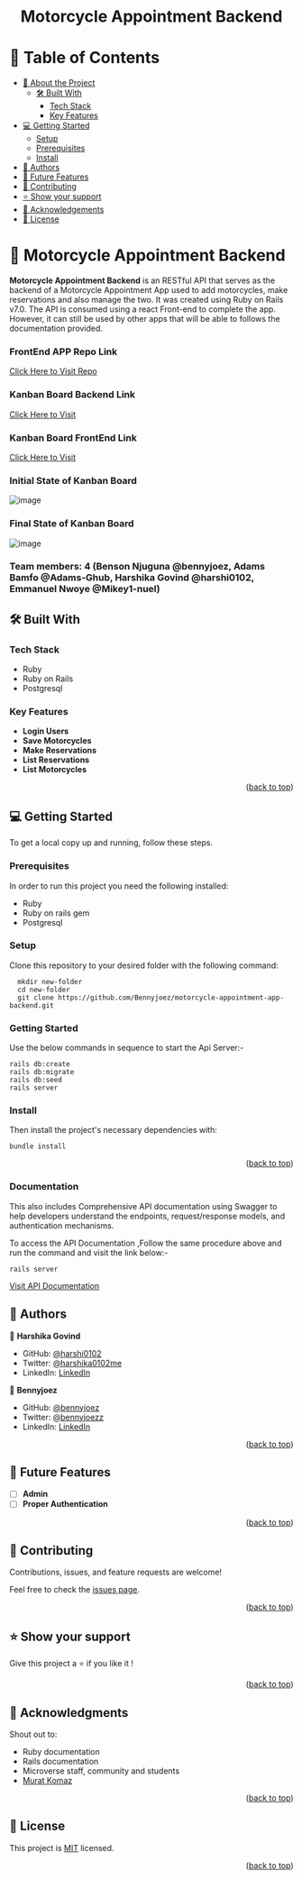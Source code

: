 <a name="readme-top"></a>

<div align="center">

  <h1><b>Motorcycle Appointment Backend</b></h1>

</div>

# 📗 Table of Contents

- [📖 About the Project](#about-project)
  - [🛠 Built With](#built-with)
    - [Tech Stack](#tech-stack)
    - [Key Features](#key-features)
- [💻 Getting Started](#getting-started)
  - [Setup](#setup)
  - [Prerequisites](#prerequisites)
  - [Install](#install)
- [👥 Authors](#authors)
- [🔭 Future Features](#future-features)
- [🤝 Contributing](#contributing)
- [⭐️ Show your support](#support)
- [🙏 Acknowledgements](#acknowledgements)
- [📝 License](#license)

<!-- PROJECT DESCRIPTION -->

# 📖 Motorcycle Appointment Backend <a name="about-project"></a>

**Motorcycle Appointment Backend** is an RESTful API that serves as the backend of a Motorcycle Appointment App used to add motorcycles, make reservations and also manage the two. It was created using Ruby on Rails v7.0. The API is consumed using a react Front-end to complete the app. However, it can still be used by other apps that will be able to follows the documentation provided.

### FrontEnd APP Repo Link

[Click Here to Visit Repo](https://github.com/Bennyjoez/motorcycle-appointment-app-front-end)

### Kanban Board Backend Link
[Click Here to Visit](https://github.com/Bennyjoez/motorcycle-appointment-app-backend/projects/1)
### Kanban Board FrontEnd Link
[Click Here to Visit](https://github.com/Bennyjoez/motorcycle-appointment-app-front-end/projects/1)
### Initial State of Kanban Board
![image](https://github.com/Bennyjoez/motorcycle-appointment-app-backend/assets/108334376/8f639885-944a-4cf3-84c3-4a542f6b1af6)
### Final State of Kanban Board
![image](https://github.com/Bennyjoez/motorcycle-appointment-app-backend/assets/108334376/06ed7888-0781-4217-ad4b-7ec7213c72b1)

### Team members: 4 (Benson Njuguna @bennyjoez, Adams Bamfo @Adams-Ghub, Harshika Govind @harshi0102, Emmanuel Nwoye @Mikey1-nuel)

## 🛠 Built With <a name="built-with"></a>

### Tech Stack <a name="tech-stack"></a>

- Ruby
- Ruby on Rails
- Postgresql

<!-- Features -->

### Key Features <a name="key-features"></a>

- **Login Users**
- **Save Motorcycles**
- **Make Reservations**
- **List Reservations**
- **List Motorcycles**

<p align="right">(<a href="#readme-top">back to top</a>)</p>

<!-- GETTING STARTED -->

## 💻 Getting Started <a name="getting-started"></a>

To get a local copy up and running, follow these steps.

### Prerequisites

In order to run this project you need the following installed:

- Ruby
- Ruby on rails gem
- Postgresql

### Setup

Clone this repository to your desired folder with the following command:

```ssh
  mkdir new-folder
  cd new-folder
  git clone https://github.com/Bennyjoez/motorcycle-appointment-app-backend.git
```

### Getting Started

Use the below commands in sequence to start the Api Server:-

```ssh
rails db:create
rails db:migrate
rails db:seed
rails server
```

### Install

Then install the project's necessary dependencies with:

`bundle install`

<p align="right">(<a href="#readme-top">back to top</a>)</p>

### Documentation
This also includes Comprehensive API documentation using Swagger to help developers understand the endpoints, request/response models, and authentication mechanisms.

To access the API Documentation ,Follow the same procedure above and run the command and visit the link below:-

```ssh
rails server
```

[Visit API Documentation](http://localhost:3000/api-docs)

<!-- AUTHORS -->

## 👥 Authors <a name="authors"></a>

👤 **‌‌‌Harshika Govind**

- GitHub: [@harshi0102](https://github.com/harshi0102)
- Twitter: [@harshika0102me](https://twitter.com/harshika0102me)
- LinkedIn: [LinkedIn](https://www.linkedin.com/in/harshikagovind/)

👤 **Bennyjoez**

- GitHub: [@bennyjoez](https://github.com/Bennyjoez)
- Twitter: [@bennyjoezz](https://twitter.com/bennyjoezz)
- LinkedIn: [LinkedIn](https://www.linkedin.com/in/bennyjoez/)

<p align="right">(<a href="#readme-top">back to top</a>)</p>

<!-- FUTURE FEATURES -->

## 🔭 Future Features <a name="future-features"></a>

- [ ] **Admin**
- [ ] **Proper Authentication**

<p align="right">(<a href="#readme-top">back to top</a>)</p>

<!-- CONTRIBUTING -->

## 🤝 Contributing <a name="contributing"></a>

Contributions, issues, and feature requests are welcome!

Feel free to check the [issues page](https://github.com/Bennyjoez/motorcycle-appointment-app-backend/issues).

<p align="right">(<a href="#readme-top">back to top</a>)</p>

<!-- SUPPORT -->

## ⭐️ Show your support <a name="support"></a>

Give this project a ⭐️ if you like it !

<p align="right">(<a href="#readme-top">back to top</a>)</p>

<!-- ACKNOWLEDGEMENTS -->

## 🙏 Acknowledgments <a name="acknowledgements"></a>

Shout out to:

- Ruby documentation
- Rails documentation
- Microverse staff, community and students
- [Murat Komaz](https://www.behance.net/muratk)

<p align="right">(<a href="#readme-top">back to top</a>)</p>

<!-- LICENSE -->

## 📝 License <a name="license"></a>

This project is [MIT](https://github.com/Bennyjoez/motorcycle-appointment-app-backend/blob/5397cf85bf18a3561e0c30a9d14402d16b9933d3/LICENSE.md) licensed.

<p align="right">(<a href="#readme-top">back to top</a>)</p>
